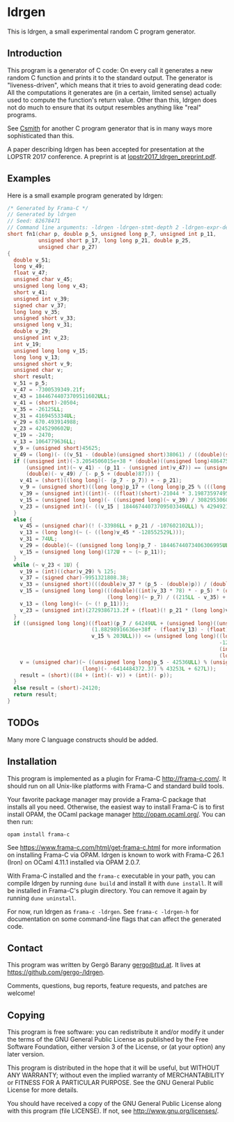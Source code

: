 # ldrgen

This is ldrgen, a small experimental random C program generator.


## Introduction

This program is a generator of C code: On every call it generates a new
random C function and prints it to the standard output. The generator is
"liveness-driven", which means that it tries to avoid generating dead code:
All the computations it generates are (in a certain, limited sense) actually
used to compute the function's return value. Other than this, ldrgen does
not do much to ensure that its output resembles anything like "real"
programs.

See [Csmith](https://github.com/csmith-project/csmith) for another C program
generator that is in many ways more sophisticated than this.

A paper describing ldrgen has been accepted for presentation at the LOPSTR
2017 conference. A preprint is at
[lopstr2017_ldrgen_preprint.pdf](lopstr2017_ldrgen_preprint.pdf).


## Examples

Here is a small example program generated by ldrgen:

```c
/* Generated by Frama-C */
// Generated by ldrgen
// Seed: 82678471
// Command line arguments: -ldrgen -ldrgen-stmt-depth 2 -ldrgen-expr-depth 3
short fn1(char p, double p_5, unsigned long p_7, unsigned int p_11,
          unsigned short p_17, long long p_21, double p_25,
          unsigned char p_27)
{
  double v_51;
  long v_49;
  float v_47;
  unsigned char v_45;
  unsigned long long v_43;
  short v_41;
  unsigned int v_39;
  signed char v_37;
  long long v_35;
  unsigned short v_33;
  unsigned long v_31;
  double v_29;
  unsigned int v_23;
  int v_19;
  unsigned long long v_15;
  long long v_13;
  unsigned short v_9;
  unsigned char v;
  short result;
  v_51 = p_5;
  v_47 = -7300539349.21f;
  v_43 = 18446744073709511602ULL;
  v_41 = (short)-20504;
  v_35 = -26125LL;
  v_31 = 4169455334UL;
  v_29 = 670.493914988;
  v_23 = 4245290602U;
  v_19 = -2470;
  v_13 = 1064779636LL;
  v_9 = (unsigned short)45625;
  v_49 = (long)(- ((v_51 - (double)(unsigned short)38061) / ((double)(signed char)53 * p_25 + (double)404)));
  if ((unsigned int)(-3.2054506015e+38 * (double)((unsigned long)4864751150.7 * p_7)) + (
      (unsigned int)(~ v_41) - (p_11 - (unsigned int)v_47)) == (unsigned int)(
      (double)(- v_49) / (- p_5 + (double)87))) {
    v_41 = (short)((long long)(- (p_7 - p_7)) + - p_21);
    v_9 = (unsigned short)((long long)p_17 + (long long)p_25 % (((long long)p - v_35) + 719LL));
    v_39 = (unsigned int)((int)(- ((float)(short)-21044 * 3.19873597495e+37f)));
    v_15 = (unsigned long long)(- ((unsigned long)(~ v_39) / 3082953060UL));
    v_23 = (unsigned int)(- ((v_15 | 18446744073709503346ULL) % 4294921912ULL));
  }
  else {
    v_45 = (unsigned char)(! (-33986LL + p_21 / -107602102LL));
    v_13 = (long long)(~ (- ((long)v_45 * -128552529L)));
    v_31 = 74UL;
    v_29 = (double)(~ ((unsigned long long)p_7 - 18446744073406306995ULL * v_43));
    v_15 = (unsigned long long)(172U + ~ (~ p_11));
  }
  while (~ v_23 < 1U) {
    v_19 = (int)((char)v_29) % 125;
    v_37 = (signed char)-9951321808.38;
    v_33 = (unsigned short)(((double)v_37 * (p_5 - (double)p)) / (double)18446744073294828742ULL);
    v_15 = (unsigned long long)(((double)((int)v_33 * 78) * - p_5) * (double)(
                                (long long)(~ p_7) / ((215LL - v_35) + 852LL)));
    v_13 = (long long)(~ (~ (! p_11)));
    v_23 = (unsigned int)(2729386713.2f + (float)(! p_21 * (long long)v_31));
  }
  if ((unsigned long long)((float)(p_7 / 64249UL + (unsigned long)((unsigned int)v_9 * p_11)) * (
                           (1.88298916636e+38f - (float)v_13) - (float)(
                           v_15 % 203ULL))) <= (unsigned long long)((long long)(
                                                                    -120 / (
                                                                    (int)p_17 + 71)) + (
                                                                    (long long)v_19 - p_21)) * 4294946671ULL) {
    v = (unsigned char)(~ ((unsigned long long)p_5 - 42536ULL) % (unsigned long long)(
                        (long)(- -6414484372.37) % 43253L + 627L));
    result = (short)((84 + (int)(- v)) + (int)(- p));
  }
  else result = (short)-24120;
  return result;
}
```


## TODOs

Many more C language constructs should be added.


## Installation

This program is implemented as a plugin for Frama-C <http://frama-c.com/>.
It should run on all Unix-like platforms with Frama-C and standard build
tools.

Your favorite package manager may provide a Frama-C package that installs
all you need. Otherwise, the easiest way to install Frama-C is to first
install OPAM, the OCaml package manager <http://opam.ocaml.org/>. You can
then run:

    opam install frama-c

See <https://www.frama-c.com/html/get-frama-c.html> for more information on
installing Frama-C via OPAM. ldrgen is known to work with Frama-C 26.1
(Iron) on OCaml 4.11.1 installed via OPAM 2.0.7.

With Frama-C installed and the `frama-c` executable in your path, you can
compile ldrgen by running `dune build` and install it with `dune install`.
It will be installed in Frama-C's plugin directory. You can remove it again
by running `dune uninstall`.

For now, run ldrgen as `frama-c -ldrgen`. See `frama-c -ldrgen-h` for
documentation on some command-line flags that can affect the generated code.


## Contact

This program was written by Gergö Barany <gergo@tud.at>. It lives at
<https://github.com/gergo-/ldrgen>.

Comments, questions, bug reports, feature requests, and patches are welcome!


## Copying

This program is free software: you can redistribute it and/or modify it
under the terms of the GNU General Public License as published by the Free
Software Foundation, either version 3 of the License, or (at your option)
any later version.

This program is distributed in the hope that it will be useful, but WITHOUT
ANY WARRANTY; without even the implied warranty of MERCHANTABILITY or
FITNESS FOR A PARTICULAR PURPOSE. See the GNU General Public License for
more details.

You should have received a copy of the GNU General Public License along with
this program (file LICENSE). If not, see <http://www.gnu.org/licenses/>.
